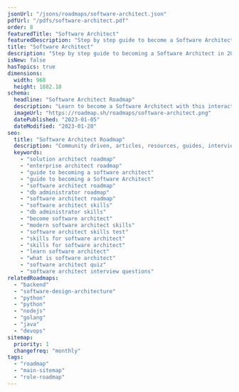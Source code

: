 ```yaml
---
jsonUrl: "/jsons/roadmaps/software-architect.json"
pdfUrl: "/pdfs/software-architect.pdf"
order: 8
featuredTitle: "Software Architect"
featuredDescription: "Step by step guide to become a Software Architect in 2023"
title: "Software Architect"
description: "Step by step guide to becoming a Software Architect in 2023"
isNew: false
hasTopics: true
dimensions:
  width: 968
  height: 1882.18
schema:
  headline: "Software Architect Roadmap"
  description: "Learn to become a Software Architect with this interactive step by step guide in 2023. We also have resources and short descriptions attached to the roadmap items so you can get everything you want to learn in one place."
  imageUrl: "https://roadmap.sh/roadmaps/software-architect.png"
  datePublished: "2023-01-05"
  dateModified: "2023-01-20"
seo:
  title: "Software Architect Roadmap"
  description: "Community driven, articles, resources, guides, interview questions, quizzes for DevOps. Learn to become a modern DevOps engineer by following the steps, skills, resources and guides listed in this roadmap."
  keywords:
    - "solution architect roadmap"
    - "enterprise architect roadmap"
    - "guide to becoming a software architect"
    - "guide to becoming a Software Architect"
    - "software architect roadmap"
    - "db administrator roadmap"
    - "software architect roadmap"
    - "software architect skills"
    - "db administrator skills"
    - "become software architect"
    - "modern software architect skills"
    - "software architect skills test"
    - "skills for software architect"
    - "skills for software architect"
    - "learn software architect"
    - "what is software architect"
    - "software architect quiz"
    - "software architect interview questions"
relatedRoadmaps:
  - "backend"
  - "software-design-architecture"
  - "python"
  - "python"
  - "nodejs"
  - "golang"
  - "java"
  - "devops"
sitemap:
  priority: 1
  changefreq: "monthly"
tags:
  - "roadmap"
  - "main-sitemap"
  - "role-roadmap"
---
```


